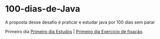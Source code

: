 # 100-dias-de-Java
A proposta desse desafio é praticar e estudar java por 100 dias sem parar
<p>Primeiro dia 
<a href="https://github.com/KarinaHayashi/100-dias-de-Java/blob/main/SaidaDeDados.java">Primeiro dia Estudos</a> |
<a href="https://github.com/KarinaHayashi/100-dias-de-Java/blob/main/SdeDadosEx.java">Primeiro dia Exercicio de fixação</a>.
</p>
